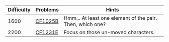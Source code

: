| Difficulty | Problems | Hints |
| -------- | -------- | -------- |
| 1600 | [CF1025B](https://codeforces.com/problemset/problem/1025/B) | Hmm... At least one element of the pair. Then, which one? |
| 2200 | [CF1231E](https://codeforces.com/problemset/problem/1231/E) | Focus on those un-moved characters. |